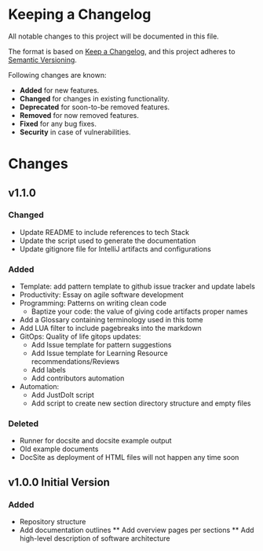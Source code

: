 # Keeping a Changelog
All notable changes to this project will be documented in this file.

The format is based on [Keep a Changelog](https://keepachangelog.com/en/1.0.0/),
and this project adheres to [Semantic Versioning](https://semver.org/spec/v2.0.0.html).

Following changes are known:
  - **Added** for new features.
  - **Changed** for changes in existing functionality.
  - **Deprecated** for soon-to-be removed features.
  - **Removed** for now removed features.
  - **Fixed** for any bug fixes.
  - **Security** in case of vulnerabilities.


# Changes

## v1.1.0

### Changed
* Update README to include references to tech Stack
* Update the script used to generate the documentation 
* Update gitignore file for IntelliJ artifacts and configurations

### Added

* Template: add pattern template to github issue tracker and update labels
* Productivity: Essay on agile software development
* Programming: Patterns on writing clean code
  * Baptize your code: the value of giving code artifacts proper names
* Add a Glossary containing terminology used in this tome
* Add LUA filter to include pagebreaks into the markdown
* GitOps: Quality of life gitops updates:
  * Add Issue template for pattern suggestions 
  * Add Issue template for Learning Resource recommendations/Reviews
  * Add labels
  * Add contributors automation
* Automation:
  * Add JustDoIt script
  * Add script to create new section directory structure and empty files

### Deleted

* Runner for docsite and docsite example output
* Old example documents
* DocSite as deployment of HTML files will not happen any time soon

## v1.0.0 Initial Version
### Added 
* Repository structure 
* Add documentation outlines
  ** Add overview pages per sections
  ** Add high-level description of software architecture
